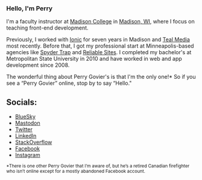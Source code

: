 ### Hello, I'm Perry

I'm a faculty instructor at [Madison College](https://madisoncollege.edu) in [Madison, WI](https://www.instagram.com/cityofmadison/?hl=en), where I focus on teaching front-end development. 

Previously, I worked with [Ionic](https://ionic.io) for seven years in Madison and [Teal Media](https://tealmedia.com) most recently. Before that, I got my professional start at Minneapolis-based agencies like [Spyder Trap](https://www.linkedin.com/company/spydertrap/about/) and [Reliable Sites](https://www.linkedin.com/company/reliable-sites/). I completed my bachelor's at Metropolitan State University in 2010 and have worked in web and app development since 2008. 

The wonderful thing about Perry Govier's is that I'm the only one!* So if you see a “Perry Govier” online, stop by to say “Hello."


## Socials:

- [BlueSky](https://bsky.app/profile/perrygovier.com)
- <a rel="me" href="https://mastodon.social/@perrygovier">Mastodon</a>
- [Twitter](https://twitter.com/perrygovier)
- [LinkedIn](https://linkedin.com/in/perrygovier)
- [StackOverflow](https://stackoverflow.com/users/879459/perry)
- [Facebook](https://www.facebook.com/perrygovier)
- [Instagram](https://instagram.com/perrygovier)

<sub>*There is one other Perry Govier that I’m aware of, but he’s a retired Canadian firefighter who isn’t online except for a mostly abandoned Facebook account.</sub>
